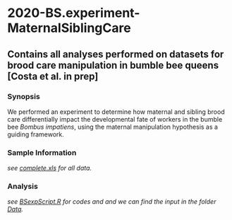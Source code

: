 # 2020-BS.experiment-MaternalSiblingCare

## Contains all analyses performed on datasets for brood care manipulation in bumble bee queens [Costa et al. in prep]

### Synopsis

We performed an experiment to determine how maternal and sibling brood care differentially impact the developmental fate of workers in the bumble bee *Bombus impatiens*, using the maternal manipulation hypothesis as a guiding framework.

### Sample Information

_see [complete.xls](https://github.com/claudinpcosta/2020-BS.experiment-MaternalSiblingCare/blob/master/complete.xls) for all data._

### Analysis

_see [BSexpScript.R](https://github.com/claudinpcosta/2020-BS.experiment-MaternalSiblingCare/blob/master/BSexpScript.R) for codes and  and we can find the input in the folder [Data](https://github.com/claudinpcosta/2020-BS.experiment-MaternalSiblingCare/tree/master/Data)._

